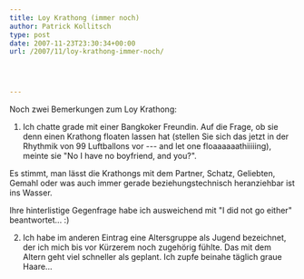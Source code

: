 ```yaml
---
title: Loy Krathong (immer noch)
author: Patrick Kollitsch
type: post
date: 2007-11-23T23:30:34+00:00
url: /2007/11/loy-krathong-immer-noch/




---
```

Noch zwei Bemerkungen zum Loy Krathong:

1. Ich chatte grade mit einer Bangkoker Freundin. Auf die Frage, ob sie denn einen Krathong floaten lassen hat (stellen Sie sich das jetzt in der Rhythmik von 99 Luftballons vor --- and let one floaaaaaathiiiiing), meinte sie "No I have no boyfriend, and you?". 

Es stimmt, man lässt die Krathongs mit dem Partner, Schatz, Geliebten, Gemahl oder was auch immer gerade beziehungstechnisch heranziehbar ist ins Wasser. 

Ihre hinterlistige Gegenfrage habe ich ausweichend mit "I did not go either" beantwortet... :)

2. Ich habe im anderen Eintrag eine Altersgruppe als Jugend bezeichnet, der ich mich bis vor Kürzerem noch zugehörig fühlte. Das mit dem Altern geht viel schneller als geplant. Ich zupfe beinahe täglich graue Haare...
